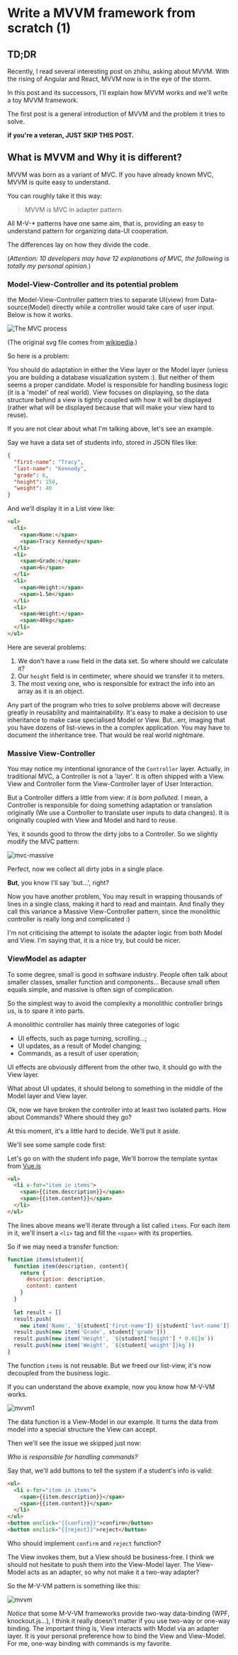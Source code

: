 # Write a MVVM framework from scratch (1)

## TD;DR
Recently, I read several interesting post on zhihu, asking about MVVM.
With the rising of Angular and React, MVVM now is in the eye of the storm.

In this post and its successors, I'll explain how MVVM works and we'll write a toy MVVM framework.

The first post is a general introduction of MVVM and the problem it tries to solve.

__if you're a veteran, JUST SKIP THIS POST.__


## What is MVVM and Why it is different?

MVVM was born as a variant of MVC.
If you have already known MVC, MVVM is quite easy to understand.

You can roughly take it this way:
> MVVM is  MVC in adapter pattern.

All M-V-* patterns have one same aim, that is, 
providing an easy to understand pattern for organizing data-UI cooperation.

The differences lay on how they divide the code.

(_Attention: 10 developers may have 12 explanations of MVC, the following is totally my personal opinion._)

### Model-View-Controller and its potential problem

the Model-View-Controller pattern tries to separate UI(view) from Data-source(Model) directly 
while a controller would take care of user input. Below is how it works.


 ![The MVC process](./assets/mvc_process.svg)
 
(The original svg file comes from 
[wikipedia](https://zh.wikipedia.org/wiki/MVC#/media/File:MVC-Process.svg).)
 
So here is a problem:

You should do adaptation in either the View layer or the Model layer 
(unless you are building a database visualization system :). 
But neither of them seems a proper candidate. 
Model is responsible for handling business logic (it is a 'model' of real world).
View focuses on displaying, so the data structure behind a view
is tightly coupled with how it will be displayed
(rather what will be displayed because that will make your view hard to reuse).
  
If you are not clear about what I'm talking above, let's see an example.

Say we have a data set of students info, stored in JSON files like:

```json
{
  "first-name": "Tracy",
  "last-name": "Kennedy",
  "grade": 6,
  "height": 150,
  "weight": 40
}
```

And we'll display it in a List view like:

```html
<ul>
  <li>
    <span>Name:</span>
    <span>Tracy Kennedy</span>
  </li>
  <li>
    <span>Grade:</span>
    <span>6</span>
  </li>
  <li>
    <span>Height:</span>
    <span>1.5m</span>
  </li>
  <li>
    <span>Weight:</span>
    <span>40kg</span>
  </li>
</ul>
```

Here are several problems:

1. We don't have a `name` field in the data set. So where should we calculate it?
2. Our `height` field is in centimeter, where should we transfer it to meters.
3. The most vexing one, who is responsible for extract the info into an array 
   as it is an object.
   
Any part of the program who tries to solve problems above will decrease greatly in reusability and maintainability.
It's easy to make a decision to use inheritance to make case specialised Model or View.
But...err, imaging that you have dozens of list-views in the a complex application.
You may have to document the inheritance tree.
That would be real world nightmare.

### Massive View-Controller

You may notice my intentional ignorance of the `Controller` layer.
Actually, in traditional MVC, a Controller is not a 'layer'. It is often shipped with a View.
View and Controller form the View-Controller layer of User Interaction.

But a Controller differs a little from view: _it is born polluted_.
I mean, a Controller is responsible for doing something adaptation or translation originally
(We use a Controller to translate user inputs to data changes).
It is originally coupled with View and Model and hard to reuse.

Yes, it sounds good to throw the dirty jobs to a Controller. So we slightly modify the MVC pattern:

![mvc-massive](./assets/mvc_massive.png)

Perfect, now we collect all dirty jobs in a single place.

__But__, you know I'll say 'but...', right?

Now you have another problem, 
You may result in wrapping thousands of lines in a single class,
making it hard to read and maintain.
And finally they call this variance a Massive View-Controller pattern,
since the monolithic controller is really long and complicated :)

I'm not criticising the attempt to isolate the adapter logic from both Model and View.
I'm saying that, it is a nice try, but could be nicer.

### ViewModel as adapter

To some degree, small is good in software industry.
People often talk about smaller classes, smaller function and components...
Because small often equals simple, and massive is often sign of complication. 

So the simplest way to avoid the complexity a monolithic controller brings us,
is to spare it into parts.

A monolithic controller has mainly three categories of logic
* UI effects, such as  page turning, scrolling...; 
* UI updates, as a result of Model changing;
* Commands, as a result of user operation;

UI effects are obviously different from the other two, it should go with the View layer.

What about UI updates, it should belong to something in the middle of the Model layer and View layer.

Ok, now we have broken the controller into at least two isolated parts.
How about Commands? Where should they go?

At this moment, it's a little hard to decide. We'll put it aside.

We'll see some sample code first:

Let's go on with the student info page, 
We'll borrow the template syntax from [Vue.js](https://vuejs.org)

```html
<ul>
  <li v-for="item in items">
    <span>{{item.description}}</span>
    <span>{{item.content}}</span>
  </li>
</ul>
```
The lines above means we'll iterate through a list called `items`.
For each item in it, we'll insert a `<li>` tag and fill the `<span>` with its properties.

So if we may need a transfer function:

```javascript
function items(student){
  function item(description, content){
    return {
      description: description,
      content: content
    }
  }
  
  let result = []
  result.push(
    new item('Name', `${student['first-name']} ${student['last-name']}`))
  result.push(new item('Grade', student['grade']))
  result.push(new item('Height', `${student['height'] * 0.01}m`))
  result.push(new item('Weight', `${student['weight']}kg`))
}
```
The function `items` is not reusable. 
But we freed our list-view, it's now decoupled from the business logic.
 
If you can understand the above example, now you know how M-V-VM works.

![mvvm1](./assets/mvvm_dataflow.png)

The data function is a View-Model in our example. 
It turns the data from model into a special structure the View can accept.

Then we'll see the issue we skipped just now:

_Who is responsible for handling commands?_

Say that, we'll add buttons to tell the system if a student's info is valid:

```html
<ul>
  <li v-for="item in items">
    <span>{{item.description}}</span>
    <span>{{item.content}}</span>
  </li>
</ul>
<button onclick="{{confirm}}">confirm</button>
<button onclick="{{reject}}">reject</button>
```

Who should implement `confirm` and `reject` function?

The View invokes them, but a View should be business-free.
I think we should not hesitate to push them into the View-Model layer.
The View-Model acts as an adapter, so why not make it a two-way adapter?

So the M-V-VM pattern is something like this:

![mvvm](./assets/mvvm.png)

_Notice_ that some M-V-VM frameworks provide two-way data-binding (WPF, knockout.js...),
I think it really doesn't matter if you use two-way or one-way binding.
The important thing is, View interacts with Model via an adapter layer.
It is your personal preference how to bind the View and View-Model.
For me, one-way binding with commands is my favorite.